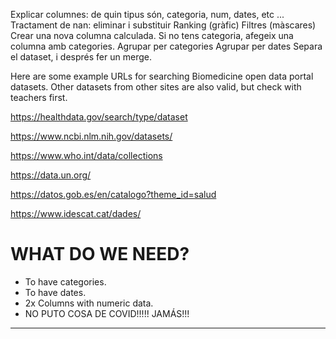 Explicar columnes: de quin tipus són, categoria, num, dates, etc ...
Tractament de nan: eliminar i substituir
Ranking (gràfic)
Filtres (màscares)
Crear una nova columna calculada.
Si no tens categoria, afegeix una columna amb categories.
Agrupar per categories
Agrupar per dates
Separa el dataset, i després fer un merge.


Here are some example URLs for searching Biomedicine open data portal datasets.
Other datasets from other sites are also valid, but check with teachers first.

https://healthdata.gov/search/type/dataset          

https://www.ncbi.nlm.nih.gov/datasets/                           

https://www.who.int/data/collections                           

https://data.un.org/                           

https://datos.gob.es/en/catalogo?theme_id=salud                           

https://www.idescat.cat/dades/                  

# WHAT DO WE NEED?

- To have categories.
- To have dates.
- 2x Columns with numeric data. 
- NO PUTO COSA DE COVID!!!!! JAMÁS!!!

---
